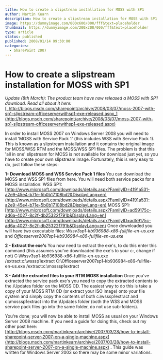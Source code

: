 ```yaml
---
title: How to create a slipstream installation for MOSS with SP1
author: Martin Kearn
description: How to create a slipstream installation for MOSS with SP1
image: https://dummyimage.com/800x600/000/fff&text=placeholder
thumbnail: https://dummyimage.com/200x200/000/fff&text=placeholder
type: article
status: published
published: 2008/01/14 09:30:00
categories: 
  - SharePoint 2007
---
```


# How to create a slipstream installation for MOSS with SP1

_Update (8th March): The product team have now released a MOSS with SP1 download. Read all about it here:_ [_http://blogs.msdn.com/sharepoint/archive/2008/03/07/moss-2007-with-sp1-slipstream-officeserverwithsp1-exe-released.aspx_](http://blogs.msdn.com/sharepoint/archive/2008/03/07/moss-2007-with-sp1-slipstream-officeserverwithsp1-exe-released.aspx) 

In order to install MOSS 2007 on Windows Server 2008 you will need to install 'MOSS with Service Pack 1' (this includes WSS with Service Pack 1). This is known as a slipstream installation and it contains the original image for MOSS/WSS RTM and the MOSS/WSS SP1 files. The problem is that this 'all in one' slipstream for MOSS is not available for download just yet, so you have to create your own slipstream image. Fortunately, this is very easy to do, just follow these steps:

**1- Download MOSS and WSS Service Pack 1 files** You can download the MOSS and WSS SP1 files from here. You will need both service packs for a MOSS installation: WSS SP1: [http://www.microsoft.com/downloads/details.aspx?FamilyID=4191a531-a2e9-45e4-b71e-5b0b17108bd2&DisplayLang=en](http://www.microsoft.com/downloads/details.aspx?FamilyID=4191a531-a2e9-45e4-b71e-5b0b17108bd2&DisplayLang=en) MOSS SP1: [http://www.microsoft.com/downloads/details.aspx?FamilyID=ad59175c-ad6a-4027-8c2f-db25322f791b&DisplayLang=en](http://www.microsoft.com/downloads/details.aspx?FamilyID=ad59175c-ad6a-4027-8c2f-db25322f791b&DisplayLang=en) Once downloaded you will have two executable files: _Wssv3sp1-kb936988-x86-fullfile-en-us.exe_ and _Officeserver2007sp1-kb936984-x86-fullfile-en-us.exe_

**2 - Extract the exe's** You now need to extract the exe's, to do this enter this command (this assumes you've downloaded the exe's to your c:\, change if not) C:\Wssv3sp1-kb936988-x86-fullfile-en-us.exe /extract:c:\wsssp1extract C:\Officeserver2007sp1-kb936984-x86-fullfile-en-us.exe /extract:c:\mosssp1extract

**3 - Add the extracted files to your RTM MOSS installation** Once you've extracted the service pack exe's you need to copy the extracted contents to the /Updates folder on the MOSS CD. The easiest way to do this is take a copy of your MOSS RTM CD (or extract your ISO image) onto your file system and simply copy the contents of both c:\wsssp1extract and c:\mosssp1extract into the \Updates folder (both the WSS and MOSS service pack files go into the same folder, do not use sub-folders).

You're done; you will now be able to install MOSS as usual on your Windows Server 2008 machine. If you need a guide for doing this, check out my other post here: [http://blogs.msdn.com/martinkearn/archive/2007/03/28/how-to-install-sharepoint-server-2007-on-a-single-machine.aspx](http://blogs.msdn.com/martinkearn/archive/2007/03/28/how-to-install-sharepoint-server-2007-on-a-single-machine.aspx) . This guide was written for Windows Server 2003 so there may be some minor variations.
